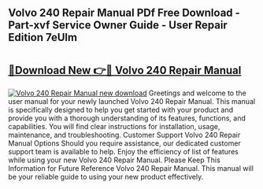 ## Volvo 240 Repair Manual PDf Free Download - Part-xvf Service Owner Guide - User Repair Edition 7eUlm

# <h2><a href="http://bc79121.oget.top/?id=Volvo+240+Repair+Manual">🔗Download New 👉🔴 Volvo 240 Repair Manual</a></h2>

[![Volvo 240 Repair Manual new download](https://i.imgur.com/5g1atiW.png)](http://bc79121.oget.top/?id=Volvo+240+Repair+Manual)
Greetings and welcome to the user manual for your newly launched Volvo 240 Repair Manual. This manual is specifically designed to help you get started with your product and provide you with a thorough understanding of its features, functions, and capabilities. You will find clear instructions for installation, usage, maintenance, and troubleshooting. Customer Support Volvo 240 Repair Manual Options Should you require assistance, our dedicated customer support team is available to help. Enjoy the efficiency of list of features while using your new Volvo 240 Repair Manual. Please Keep This Information for Future Reference Volvo 240 Repair Manual. This manual will be your reliable guide to using your new product effectively.
